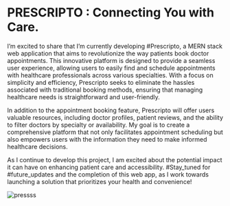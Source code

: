 # PRESCRIPTO : Connecting You with Care.

I’m excited to share that I’m currently developing #Prescripto, a MERN stack web application that aims to revolutionize the way patients book doctor appointments. This innovative platform is designed to provide a seamless user experience, allowing users to easily find and schedule appointments with healthcare professionals across various specialties. With a focus on simplicity and efficiency, Prescripto seeks to eliminate the hassles associated with traditional booking methods, ensuring that managing healthcare needs is straightforward and user-friendly.

In addition to the appointment booking feature, Prescripto will offer users valuable resources, including doctor profiles, patient reviews, and the ability to filter doctors by specialty or availability. My goal is to create a comprehensive platform that not only facilitates appointment scheduling but also empowers users with the information they need to make informed healthcare decisions.

As I continue to develop this project, I am excited about the potential impact it can have on enhancing patient care and accessibility. #Stay_tuned for #future_updates and the completion of this web app, as I work towards launching a solution that prioritizes your health and convenience!



![pressss](https://github.com/user-attachments/assets/59eddf79-14dd-41fa-8595-e9d2810e9a1a)





